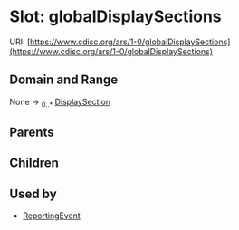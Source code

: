 
# Slot: globalDisplaySections




URI: [https://www.cdisc.org/ars/1-0/globalDisplaySections](https://www.cdisc.org/ars/1-0/globalDisplaySections)


## Domain and Range

None &#8594;  <sub>0..\*</sub> [DisplaySection](DisplaySection.md)

## Parents


## Children


## Used by

 * [ReportingEvent](ReportingEvent.md)
